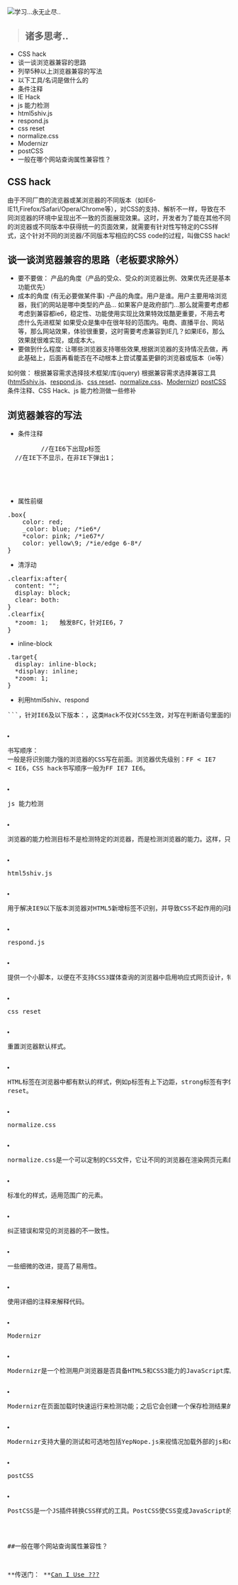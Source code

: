 
![学习...永无止尽..](https://images.pexels.com/photos/431722/pexels-photo-431722.jpeg?w=940&h=650&auto=compress&cs=tinysrgb)

> ## 诸多思考..
- CSS hack
- 谈一谈浏览器兼容的思路
- 列举5种以上浏览器兼容的写法
- 以下工具/名词是做什么的
 - 条件注释
 - IE Hack
 - js 能力检测
 - html5shiv.js
 - respond.js
 - css reset
 - normalize.css
 - Modernizr
 - postCSS
- 一般在哪个网站查询属性兼容性？


## CSS hack
由于不同厂商的流览器或某浏览器的不同版本（如IE6-IE11,Firefox/Safari/Opera/Chrome等），对CSS的支持、解析不一样，导致在不同浏览器的环境中呈现出不一致的页面展现效果。这时，开发者为了能在其他不同的浏览器或不同版本中获得统一的页面效果，就需要有针对性写特定的CSS样式，这个针对不同的浏览器/不同版本写相应的CSS code的过程，叫做CSS hack!



## 谈一谈浏览器兼容的思路（老板要求除外）
- 要不要做：
产品的角度（产品的受众、受众的浏览器比例、效果优先还是基本功能优先）
- 成本的角度 (有无必要做某件事)
 -产品的角度。用户是谁。用户主要用啥浏览器，我们的网站是哪中类型的产品... 如果客户是政府部门...那么就需要考虑都考虑到兼容都ie6，稳定性、功能使用实现比效果特效炫酷更重要，不用去考虑什么先进框架 如果受众是集中在很年轻的范围内。电商、直播平台、网站等，那么网站效果，体验很重要，这时需要考虑兼容到IE几？如果IE6，那么效果就很难实现，或成本大。
- 要做到什么程度:
让哪些浏览器支持哪些效果,根据浏览器的支持情况去做，再此基础上，后面再看能否在不动根本上尝试覆盖更僻的浏览器或版本（ie等）

如何做：
根据兼容需求选择技术框架/库(jquery)
根据兼容需求选择兼容工具([html5shiv.js](https://github.com/aFarkas/html5shiv)、[respond.js](https://github.com/scottjehl/Respond)、[css reset](https://segmentfault.com/a/1190000003021766)、[normalize.css](https://github.com/necolas/normalize.css)、[Modernizr](https://github.com/Modernizr/Modernizr))
[postCSS](https://github.com/postcss/postcss)
条件注释、CSS Hack、js 能力检测做一些修补


##  浏览器兼容的写法

- 条件注释
<pre>
<!--[if IE 6]> <p>You are using Internet Explorer 6.</p> 
<![endif]-->         //在IE6下出现p标签
<!--[if !IE]><!-->  //在IE下不显示，在非IE下弹出1；
<script>alert(1);</script>
<!--<![endif]-->
<!--[if IE 8]>  在IE6下引入css文件
<link href="ie8only.css" rel="stylesheet"> 
<![endif]--></pre>

- 属性前缀
<pre>
.box{ 
    color: red; 
  	_color: blue; /*ie6*/
    *color: pink; /*ie67*/ 
    color: yellow\9; /*ie/edge 6-8*/
}</pre>

- 清浮动
<pre>
.clearfix:after{
  content: "";
  display: block;
  clear: both:
}
.clearfix{
  *zoom: 1;   触发BFC，针对IE6，7
}</pre>

- inline-block
<pre>
.target{
  display: inline-block;
  *display: inline;
  *zoom: 1;
}</pre>


- 利用html5shiv、respond
<pre>
<!--[if lt IE 9]>
<script src="https://oss.maxcdn.com/html5shiv/3.7.3/html5shiv.min.js"></script>
<script src="https://oss.maxcdn.com/respond/1.4.2/respond.min.js"></script>
<![endif]-->
</pre>



## 工具/名词

- 条件注释
 - 条件注释是一种安全的区分IE浏览器版本的语法，且被认为是取代针对IE css hack的首选办法。
 - 条件注释是于HTML源码中被IE有条件解释的语句。条件注释可被用来向IE提供及隐藏代码。
 - 条件注释只能用于IE5以上，和IE10以下。
 - 如果你安装了多个IE，条件注释将会以最高版本的IE为标准。
 - 条件注释的基本结构和HTML的注释(<!– –>)是一样的。因此IE以外的浏
 - 览器将会把它们看作是普通的注释而完全忽略它们。
 - IE将会根据if条件来判断是否如解析普通的页面内容一样解析条件注释里的内容。

- IE Hack

 - 针对IE浏览器编写不同的CSS让IE能够正常渲染。
 - 使用特殊的符号或者方式写出只有IE浏览器可以解析的代码，有CSS属性前缀法、选择器前缀法以及IE条件注释法。
 - CSS属性前缀法： 比如IE6能识别下划线_和星号*，IE7能识别星号 *，但不能识别下划线_，而firefox两个都不能认识。
 - 选择器前缀法： 比如IE6能识别*html .class{}，IE7能识别*+html .class{}或者*:first-child+html .class{}。
HTML头部引用(if IE)Hack：
 - 针对所有IE：<!--[if IE]><![endif]-->```，针对IE6及以下版本：<!--[if lt IE 7]><![endif]-->，这类Hack不仅对CSS生效，对写在判断语句里面的所有代码都会生效。
 - 书写顺序： 一般是将识别能力强的浏览器的CSS写在前面。浏览器优先级别：FF < IE7 < IE6，CSS hack书写顺序一般为FF IE7 IE6。

- js 能力检测

 - 浏览器的能力检测目标不是检测特定的浏览器，而是检测浏览器的能力。这样，只需要检测浏览器是否支持特定的能力，就可以给出特定的解决方案。这一部分检测是解决浏览器兼容问题的主要检测。


- html5shiv.js

 - 用于解决IE9以下版本浏览器对HTML5新增标签不识别，并导致CSS不起作用的问题。

- respond.js

 - 提供一个小脚本，以便在不支持CSS3媒体查询的浏览器中启用响应式网页设计，特别是ie8及更低版本。




- css reset

 - 重置浏览器默认样式。
 - HTML标签在浏览器中都有默认的样式，例如p标签有上下边距，strong标签有字体加粗样式等。不同浏览器的默认样式之间存在差别，例如ul默认带有缩进样式，在IE下，它的缩进是由margin实现的，而在Firefox下却是由padding实现的。开发时浏览器的默认样式可能会给我们带来多浏览器兼容性问题，影响开发效率。现在很流行的解决方法是一开始就将浏览器的默认样式全部覆盖掉，这就是CSS reset。

- normalize.css

 - normalize.css是一个可以定制的CSS文件，它让不同的浏览器在渲染网页元素的时候形式更统一。
 - 标准化的样式，适用范围广的元素。
 - 纠正错误和常见的浏览器的不一致性。
 - 一些细微的改进，提高了易用性。
 - 使用详细的注释来解释代码。

- Modernizr

 - Modernizr是一个检测用户浏览器是否具备HTML5和CSS3能力的JavaScript库。如果浏览器不支持，Modernizr会使用其他的解决方法来进行模拟。

 - Modernizr在页面加载时快速运行来检测功能；之后它会创建一个保存检测结果的JavaScript对象，然后为你页面中的html标签上添加一系列class属性来接通你的CSS。

 - Modernizr支持大量的测试和可选地包括YepNope.js来视情况加载外部的js和css资源。

- postCSS

 - PostCSS是一个JS插件转换CSS样式的工具。PostCSS使CSS变成JavaScript的数据，使它变成可操作。PostCSS是基于JavaScript插件，然后执行代码操作。PostCSS自身并不会改变CSS，它只是一种插件，为执行任何的转变铺平道路。

##一般在哪个网站查询属性兼容性？

**传送门： **[Can I Use  ???](http://caniuse.com/) 
